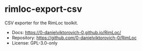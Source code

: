# rimloc-export-csv

CSV exporter for the RimLoc toolkit.

- Docs: https://0-danielviktorovich-0.github.io/RimLoc/
- Repository: https://github.com/0-danielviktorovich-0/RimLoc
- License: GPL-3.0-only
